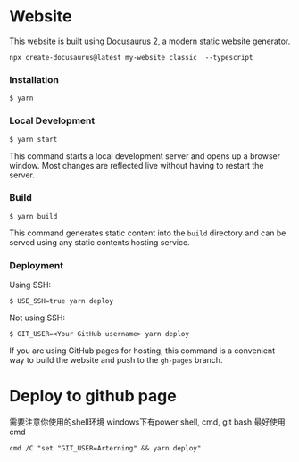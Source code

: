# Website

This website is built using [Docusaurus 2](https://docusaurus.io/), a modern static website generator.

`npx create-docusaurus@latest my-website classic  --typescript`

### Installation

```
$ yarn
```

### Local Development

```
$ yarn start
```

This command starts a local development server and opens up a browser window. Most changes are reflected live without having to restart the server.

### Build

```
$ yarn build
```

This command generates static content into the `build` directory and can be served using any static contents hosting service.

### Deployment

Using SSH:

```
$ USE_SSH=true yarn deploy
```

Not using SSH:

```
$ GIT_USER=<Your GitHub username> yarn deploy
```

If you are using GitHub pages for hosting, this command is a convenient way to build the website and push to the `gh-pages` branch.


# Deploy to github page
需要注意你使用的shell环境
windows下有power shell, cmd, git bash
最好使用cmd

```
cmd /C "set "GIT_USER=Arterning" && yarn deploy"
```